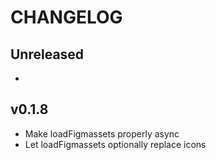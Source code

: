 # CHANGELOG

## Unreleased
-

## v0.1.8
- Make loadFigmassets properly async
- Let loadFigmassets optionally replace icons
